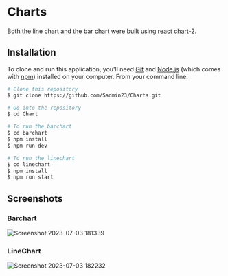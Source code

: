 # Charts

Both the line chart and the bar chart were built using [react chart-2](https://react-chartjs-2.js.org/).


## Installation

To clone and run this application, you'll need [Git](https://git-scm.com) and [Node.js](https://nodejs.org/en/download/) (which comes with [npm](http://npmjs.com)) installed on your computer. From your command line:

```bash
# Clone this repository
$ git clone https://github.com/Sadmin23/Charts.git

# Go into the repository
$ cd Chart

# To run the barchart
$ cd barchart
$ npm install
$ npm run dev

# To run the linechart
$ cd linechart
$ npm install
$ npm run start
```

## Screenshots

### Barchart
![Screenshot 2023-07-03 181339](https://github.com/Sadmin23/Charts/assets/86393032/3d06e4ab-e773-443b-85ff-61065cc7f217)

### LineChart
![Screenshot 2023-07-03 182232](https://github.com/Sadmin23/Charts/assets/86393032/16e1ac59-95d5-4e6d-8c7f-3566dfee2169)


